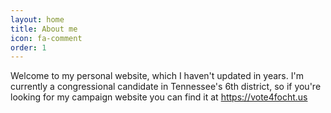 ```yaml
---
layout: home
title: About me
icon: fa-comment
order: 1
---
```


Welcome to my personal website, which I haven't updated in years. I'm currently a congressional candidate in Tennessee's 6th district, so if you're looking for my campaign website you can find it at https://vote4focht.us
